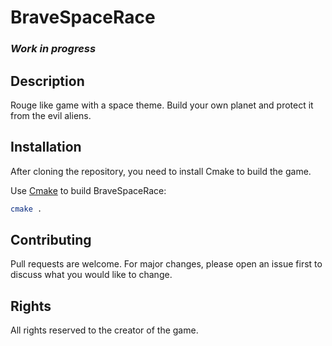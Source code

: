 # BraveSpaceRace
### _Work in progress_

## Description
Rouge like game with a space theme.
Build your own planet and protect it from the evil aliens.


## Installation
After cloning the repository, you need to install Cmake to build the game.

Use [Cmake](https://cmake.org/install/) to build BraveSpaceRace:

```bash
cmake .
```


## Contributing

Pull requests are welcome. For major changes, please open an issue first
to discuss what you would like to change.


## Rights

All rights reserved to the creator of the game.
